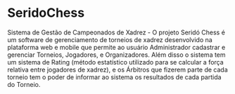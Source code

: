 # SeridoChess

Sistema de Gestão de Campeonados de Xadrez - O projeto Seridó Chess é um software de gerenciamento de torneios de xadrez desenvolvido na plataforma web e mobile que permite ao usuário Administrador cadastrar e gerenciar Torneios, Jogadores, e Organizadores. Além disso o sistema tem um sistema de Rating (método estatístico utilizado para se calcular a força relativa entre jogadores de xadrez), e os Árbitros que fizerem parte de cada torneio tem o poder de informar ao sistema os resultados de cada partida do Torneio.

